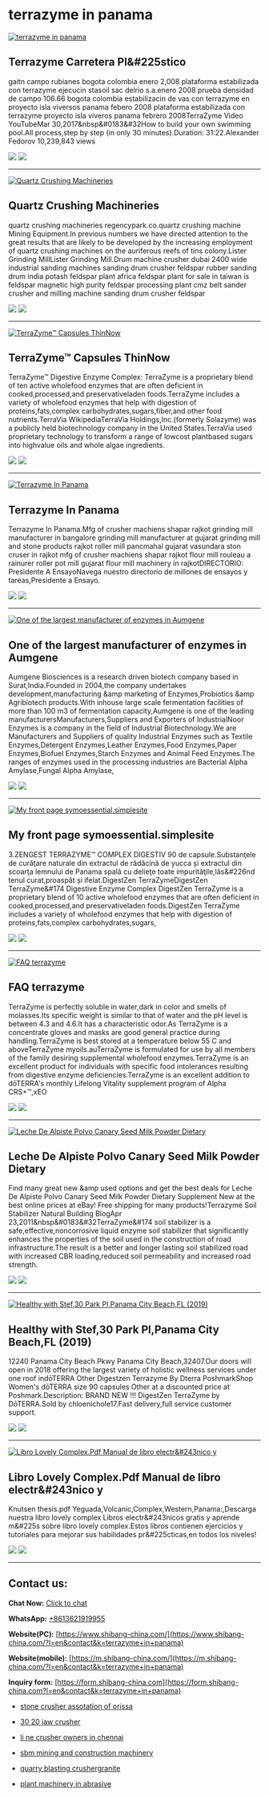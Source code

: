 # terrazyme in panama

<a href="https://swt.shibang-china.com/?l=en&img&k=terrazyme+in+panama" target="_blank">![terrazyme in panama](http://static.shibang-china.com/all-800x300/1188.jpg)</a>

## Terrazyme Carretera Pl&#225stico
gaitn campo rubianes bogota colombia enero 2,008 plataforma estabilizada con terrazyme ejecucin stasoil sac delrio s.a.enero 2008 prueba densidad de campo 106.66 bogota colombia estabilizacin de vas con terrazyme en proyecto isla viversos panama febero 2008 plataforma estabilizada con terrazyme proyecto isla viveros panama febrero 2008TerraZyme Video YouTubeMar 30,2017&nbsp&#0183&#32How to build your own swimming pool.All process,step by step (in only 30 minutes).Duration: 31:22.Alexander Fedorov 10,239,843 views


<a href="https://whatsapp.shibangsoft.com/WhatsApp.php" target="_blank" title="WhatsApp">![](http://static.shibang-china.com/icon/whatsapp.png)</a> <a href="https://swt.shibang-china.com/?l=en&icon&k=terrazyme+in+panama" target="_blank">![](http://static.shibang-china.com/icon/chat-en.png)</a>

---

<a href="https://swt.shibang-china.com/?l=en&img&k=terrazyme+in+panama" target="_blank">![Quartz Crushing Machineries](http://static.shibang-china.com/all-800x300/1469.jpg)</a>

## Quartz Crushing Machineries
quartz crushing machineries regencypark.co.quartz crushing machine Mining Equipment.In previous numbers we have directed attention to the great results that are likely to be developed by the increasing employment of quartz crushing machines on the auriferous reefs of tins colony.Lister Grinding MillLister Grinding Mill.Drum machine crusher dubai 2400 wide industrial sanding machines sanding drum crusher feldspar rubber sanding drum india potash feldspar plant africa feldspar plant for sale in taiwan is feldspar magnetic high purity feldspar processing plant cmz belt sander crusher and milling machine sanding drum crusher feldspar


<a href="https://whatsapp.shibangsoft.com/WhatsApp.php" target="_blank" title="WhatsApp">![](http://static.shibang-china.com/icon/whatsapp.png)</a> <a href="https://swt.shibang-china.com/?l=en&icon&k=terrazyme+in+panama" target="_blank">![](http://static.shibang-china.com/icon/chat-en.png)</a>

---

<a href="https://swt.shibang-china.com/?l=en&img&k=terrazyme+in+panama" target="_blank">![TerraZyme™ Capsules ThinNow](http://static.shibang-china.com/all-800x300/1138.jpg)</a>

## TerraZyme™ Capsules ThinNow
TerraZyme™ Digestive Enzyme Complex: TerraZyme is a proprietary blend of ten active wholefood enzymes that are often deficient in cooked,processed,and preservativeladen foods.TerraZyme includes a variety of wholefood enzymes that help with digestion of proteins,fats,complex carbohydrates,sugars,fiber,and other food nutrients.TerraVia WikipediaTerraVia Holdings,Inc.(formerly Solazyme) was a publicly held biotechnology company in the United States.TerraVia used proprietary technology to transform a range of lowcost plantbased sugars into highvalue oils and whole algae ingredients.


<a href="https://whatsapp.shibangsoft.com/WhatsApp.php" target="_blank" title="WhatsApp">![](http://static.shibang-china.com/icon/whatsapp.png)</a> <a href="https://swt.shibang-china.com/?l=en&icon&k=terrazyme+in+panama" target="_blank">![](http://static.shibang-china.com/icon/chat-en.png)</a>

---

<a href="https://swt.shibang-china.com/?l=en&img&k=terrazyme+in+panama" target="_blank">![Terrazyme In Panama](http://static.shibang-china.com/all-800x300/260.jpg)</a>

## Terrazyme In Panama
Terrazyme In Panama.Mfg of crusher machiens shapar rajkot grinding mill manufacturer in bangalore grinding mill manufacturer at gujarat grinding mill and stone products rajkot roller mill pancmahal gujarat vasundara ston cruser in rajkot mfg of crusher machiens shapar rajkot flour mill rouleau a rainurer roller pot mill gujarat flour mill machinery in rajkotDIRECTORIO: Presidente A EnsayoNavega nuestro directorio de millones de ensayos y tareas,Presidente a Ensayo.


<a href="https://whatsapp.shibangsoft.com/WhatsApp.php" target="_blank" title="WhatsApp">![](http://static.shibang-china.com/icon/whatsapp.png)</a> <a href="https://swt.shibang-china.com/?l=en&icon&k=terrazyme+in+panama" target="_blank">![](http://static.shibang-china.com/icon/chat-en.png)</a>

---

<a href="https://swt.shibang-china.com/?l=en&img&k=terrazyme+in+panama" target="_blank">![One of the largest manufacturer of enzymes in Aumgene](http://static.shibang-china.com/all-800x300/1439.jpg)</a>

## One of the largest manufacturer of enzymes in Aumgene
Aumgene Biosciences is a research driven biotech company based in Surat,India.Founded in 2004,the company undertakes development,manufacturing &amp marketing of Enzymes,Probiotics &amp Agribiotech products.With inhouse large scale fermentation facilities of more than 100 m3 of fermentation capacity,Aumgene is one of the leading manufacturersManufacturers,Suppliers and Exporters of IndustrialNoor Enzymes is a company in the field of Industrial Biotechnology.We are Manufacturers and Suppliers of quality Industrial Enzymes such as Textile Enzymes,Detergent Enzymes,Leather Enzymes,Food Enzymes,Paper Enzymes,Biofuel Enzymes,Starch Enzymes and Animal Feed Enzymes.The ranges of enzymes used in the processing industries are Bacterial Alpha Amylase,Fungal Alpha Amylase,


<a href="https://whatsapp.shibangsoft.com/WhatsApp.php" target="_blank" title="WhatsApp">![](http://static.shibang-china.com/icon/whatsapp.png)</a> <a href="https://swt.shibang-china.com/?l=en&icon&k=terrazyme+in+panama" target="_blank">![](http://static.shibang-china.com/icon/chat-en.png)</a>

---

<a href="https://swt.shibang-china.com/?l=en&img&k=terrazyme+in+panama" target="_blank">![My front page symoessential.simplesite](http://static.shibang-china.com/all-800x300/118.jpg)</a>

## My front page symoessential.simplesite
3.ZENGEST TERRAZYME™ COMPLEX DIGESTIV 90 de capsule.Substanţele de curăţare naturale din extractul de rădăcină de yucca și extractul din scoarţa lemnului de Panama spală cu delieţe toate impurităţile,lăs&#226nd tenul curat,proaspăt și ifelat.DigestZen TerraZymeDigestZen TerraZyme&#174 Digestive Enzyme Complex DigestZen TerraZyme is a proprietary blend of 10 active wholefood enzymes that are often deficient in cooked,processed,and preservativeladen foods.DigestZen TerraZyme includes a variety of wholefood enzymes that help with digestion of proteins,fats,complex carbohydrates,sugars,


<a href="https://whatsapp.shibangsoft.com/WhatsApp.php" target="_blank" title="WhatsApp">![](http://static.shibang-china.com/icon/whatsapp.png)</a> <a href="https://swt.shibang-china.com/?l=en&icon&k=terrazyme+in+panama" target="_blank">![](http://static.shibang-china.com/icon/chat-en.png)</a>

---

<a href="https://swt.shibang-china.com/?l=en&img&k=terrazyme+in+panama" target="_blank">![FAQ terrazyme](http://static.shibang-china.com/all-800x300/927.jpg)</a>

## FAQ terrazyme
TerraZyme is perfectly soluble in water,dark in color and smells of molasses.Its specific weight is similar to that of water and the pH level is between 4.3 and 4.6.It has a characteristic odor.As TerraZyme is a concentrate gloves and masks are good general practice during handling.TerraZyme is best stored at a temperature below 55 C and aboveTerraZyme myoils.auTerraZyme is formulated for use by all members of the family desiring supplemental wholefood enzymes.TerraZyme is an excellent product for individuals with specific food intolerances resulting from digestive enzyme deficiencies.TerraZyme is an excellent addition to dōTERRA's monthly Lifelong Vitality supplement program of Alpha CRS+™,xEO


<a href="https://whatsapp.shibangsoft.com/WhatsApp.php" target="_blank" title="WhatsApp">![](http://static.shibang-china.com/icon/whatsapp.png)</a> <a href="https://swt.shibang-china.com/?l=en&icon&k=terrazyme+in+panama" target="_blank">![](http://static.shibang-china.com/icon/chat-en.png)</a>

---

<a href="https://swt.shibang-china.com/?l=en&img&k=terrazyme+in+panama" target="_blank">![Leche De Alpiste Polvo Canary Seed Milk Powder Dietary](http://static.shibang-china.com/all-800x300/1368.jpg)</a>

## Leche De Alpiste Polvo Canary Seed Milk Powder Dietary
Find many great new &amp used options and get the best deals for Leche De Alpiste Polvo Canary Seed Milk Powder Dietary Supplement New at the best online prices at eBay! Free shipping for many products!Terrazyme Soil Stabilizer Natural Building BlogApr 23,2011&nbsp&#0183&#32TerraZyme&#174 soil stabilizer is a safe,effective,noncorrosive liquid enzyme soil stabilizer that significantly enhances the properties of the soil used in the construction of road infrastructure.The result is a better and longer lasting soil stabilized road with increased CBR loading,reduced soil permeability and increased road strength.


<a href="https://whatsapp.shibangsoft.com/WhatsApp.php" target="_blank" title="WhatsApp">![](http://static.shibang-china.com/icon/whatsapp.png)</a> <a href="https://swt.shibang-china.com/?l=en&icon&k=terrazyme+in+panama" target="_blank">![](http://static.shibang-china.com/icon/chat-en.png)</a>

---

<a href="https://swt.shibang-china.com/?l=en&img&k=terrazyme+in+panama" target="_blank">![Healthy with Stef,30 Park Pl,Panama City Beach,FL (2019)](http://static.shibang-china.com/all-800x300/1094.jpg)</a>

## Healthy with Stef,30 Park Pl,Panama City Beach,FL (2019)
12240 Panama City Beach Pkwy Panama City Beach,32407.Our doors will open in 2018 offering the largest variety of holistic wellness services under one roof indōTERRA Other Digestzen Terrazyme By Dterra PoshmarkShop Women's dōTERRA size 90 capsules Other at a discounted price at Poshmark.Description: BRAND NEW !!! DigestZen TerraZyme by DōTERRA.Sold by chloenichole17.Fast delivery,full service customer support.


<a href="https://whatsapp.shibangsoft.com/WhatsApp.php" target="_blank" title="WhatsApp">![](http://static.shibang-china.com/icon/whatsapp.png)</a> <a href="https://swt.shibang-china.com/?l=en&icon&k=terrazyme+in+panama" target="_blank">![](http://static.shibang-china.com/icon/chat-en.png)</a>

---

<a href="https://swt.shibang-china.com/?l=en&img&k=terrazyme+in+panama" target="_blank">![Libro Lovely Complex.Pdf Manual de libro electr&#243nico y](http://static.shibang-china.com/all-800x300/960.jpg)</a>

## Libro Lovely Complex.Pdf Manual de libro electr&#243nico y
Knutsen thesis.pdf Yeguada,Volcanic,Complex,Western,Panama:,Descarga nuestra libro lovely complex Libros electr&#243nicos gratis y aprende m&#225s sobre libro lovely complex.Estos libros contienen ejercicios y tutoriales para mejorar sus habilidades pr&#225cticas,en todos los niveles!

<a href="https://whatsapp.shibangsoft.com/WhatsApp.php" target="_blank" title="WhatsApp">![](http://static.shibang-china.com/icon/whatsapp.png)</a> <a href="https://swt.shibang-china.com/?l=en&icon&k=terrazyme+in+panama" target="_blank">![](http://static.shibang-china.com/icon/chat-en.png)</a>

---
## Contact us:

**Chat Now:** [Click to chat](https://swt.shibang-china.com?l=en&contact&k=terrazyme+in+panama)

**WhatsApp:**  [+8613621919955](https://whatsapp.shibangsoft.com/WhatsApp.php)

**Website(PC):** [https://www.shibang-china.com/](https://www.shibang-china.com/?l=en&contact&k=terrazyme+in+panama)

**Website(mobile):** [https://m.shibang-china.com/](https://m.shibang-china.com/?l=en&contact&k=terrazyme+in+panama)

**Inquiry form:** [https://form.shibang-china.com](https://form.shibang-china.com?l=en&contact&k=terrazyme+in+panama)

* [stone crusher assotation of orissa](../112/stone%20crusher%20assotation%20of%20orissa.md)

* [30 20 jaw crusher](../120/30%2020%20jaw%20crusher.md)

* [li ne crusher owners in chennai](../111/li%20ne%20crusher%20owners%20in%20chennai.md)

* [sbm mining and construction machinery](../121/sbm%20mining%20and%20construction%20machinery.md)

* [quarry blasting crushergranite](../124/quarry%20blasting%20crushergranite.md)

* [plant machinery in abrasive](../121/plant%20machinery%20in%20abrasive.md)